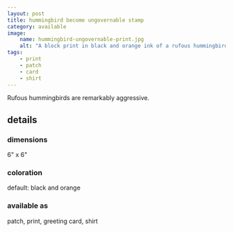 ```yaml
---
layout: post
title: hummingbird become ungovernable stamp
category: available
image: 
    name: hummingbird-ungovernable-print.jpg
    alt: "A block print in black and orange ink of a rufous hummingbird, tail flared, hovering in midair. Clutched in eir tiny claws is a banner that waves in the wind and reads 'become ungovernable'"
tags:
    - print
    - patch
    - card
    - shirt
---
```


Rufous hummingbirds are remarkably aggressive.

## details

### dimensions

6" x 6"

### coloration

default: black and orange

### available as

patch, print, greeting card, shirt
